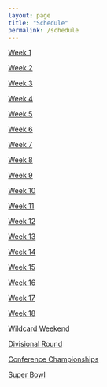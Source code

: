 ```yaml
---
layout: page
title: "Schedule"
permalink: /schedule
---
```

<p><a href="/nflpickem/week_1">Week 1</a>
<p><a href="/nflpickem/week_2">Week 2</a>
<p><a href="/nflpickem/week_3">Week 3</a>
<p><a href="/nflpickem/week_4">Week 4</a>
<p><a href="/nflpickem/week_5">Week 5</a>
<p><a href="/nflpickem/week_6">Week 6</a>
<p><a href="/nflpickem/week_7">Week 7</a>
<p><a href="/nflpickem/week_8">Week 8</a>
<p><a href="/nflpickem/week_9">Week 9</a>
<p><a href="/nflpickem/week_10">Week 10</a>
<p><a href="/nflpickem/week_11">Week 11</a>
<p><a href="/nflpickem/week_12">Week 12</a>
<p><a href="/nflpickem/week_13">Week 13</a>
<p><a href="/nflpickem/week_14">Week 14</a>
<p><a href="/nflpickem/week_15">Week 15</a>
<p><a href="/nflpickem/week_16">Week 16</a>
<p><a href="/nflpickem/week_17">Week 17</a>
<p><a href="/nflpickem/week_18">Week 18</a>
<p><a href="/nflpickem/week_wc">Wildcard Weekend</a>
<p><a href="/nflpickem/week_dr">Divisional Round</a>
<p><a href="/nflpickem/week_cc">Conference Championships</a>
<p><a href="/nflpickem/week_sb">Super Bowl</a>